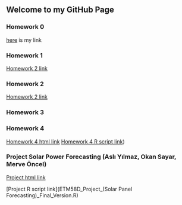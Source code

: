 ## Welcome to my GitHub Page


### Homework 0
[here](hw0.html) is my link
### Homework 1
[Homework 2 link](https://moodle.boun.edu.tr/pluginfile.php/1035703/mod_resource/content/0/ETM58D_Spring22_HW2.pdf) 
### Homework 2
[Homework 2 link](https://moodle.boun.edu.tr/pluginfile.php/1035703/mod_resource/content/0/ETM58D_Spring22_HW2.pdf) 
### Homework 3
### Homework 4

[Homework 4 html link](https://moodle.boun.edu.tr/login/)
[Homework 4 R script link](Homework4.R))

### Project Solar Power Forecasting (Aslı Yılmaz, Okan Sayar, Merve Öncel)
[Project html link](ETM58D_Project_-Solar-Panel-Forecasting-_Final_Version.html) 

[Project R script link](ETM58D_Project_(Solar Panel Forecasting)_Final_Version.R)
